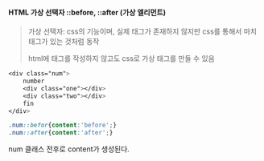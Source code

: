 #### HTML 가상 선택자 ::before, ::after (가상 엘리먼트)



> 가상 선택자: css의 기능이며, 실제 태그가 존재하지 않지만 css를 통해서 마치 태그가 있는 것처럼 동작
>
> html에 태그를 작성하지 않고도 css로 가상 태그를 만들 수 있음



```css
<div class="num">
	number
	<div class="one"></div>
	<div class="two"></div>
	fin
</div>

.num::befor{content:'before';}
.num::after{content:'after';}
```

num 클래스 전후로 content가 생성된다.




